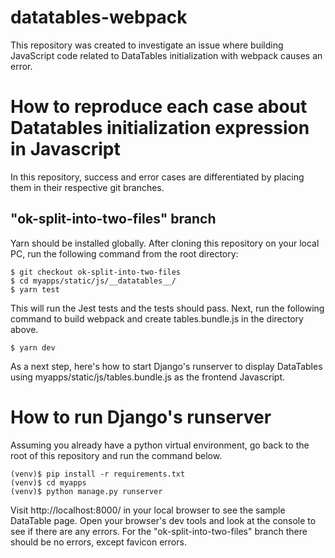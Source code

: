 # datatables-webpack
This repository was created to investigate an issue where building JavaScript code related to DataTables initialization with webpack causes an error. 

# How to reproduce each case about Datatables initialization expression in Javascript
In this repository, success and error cases are differentiated by placing them in their respective git branches.
## "ok-split-into-two-files" branch
Yarn should be installed globally.
After cloning this repository on your local PC, run the following command from the root directory:

    $ git checkout ok-split-into-two-files
    $ cd myapps/static/js/__datatables__/
    $ yarn test

This will run the Jest tests and the tests should pass. 
Next, run the following command to build webpack and create tables.bundle.js in the directory above.

    $ yarn dev

As a next step, here's how to start Django's runserver to display DataTables using myapps/static/js/tables.bundle.js as the frontend Javascript.
# How to run Django's runserver
Assuming you already have a python virtual environment, go back to the root of this repository and run the command below.

    (venv)$ pip install -r requirements.txt
    (venv)$ cd myapps 
    (venv)$ python manage.py runserver

Visit http://localhost:8000/ in your local browser to see the sample DataTable page.
Open your browser's dev tools and look at the console to see if there are any errors. For the "ok-split-into-two-files" branch there should be no errors, except favicon errors.
    


